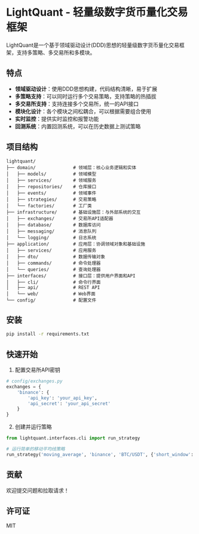 # LightQuant - 轻量级数字货币量化交易框架

LightQuant是一个基于领域驱动设计(DDD)思想的轻量级数字货币量化交易框架，支持多策略、多交易所和多模块。

## 特点

- **领域驱动设计**：使用DDD思想构建，代码结构清晰，易于扩展
- **多策略支持**：可以同时运行多个交易策略，支持策略的热插拔
- **多交易所支持**：支持连接多个交易所，统一的API接口
- **模块化设计**：各个模块之间松耦合，可以根据需要组合使用
- **实时监控**：提供实时监控和报警功能
- **回测系统**：内置回测系统，可以在历史数据上测试策略

## 项目结构

```
lightquant/
├── domain/              # 领域层：核心业务逻辑和实体
│   ├── models/          # 领域模型
│   ├── services/        # 领域服务
│   ├── repositories/    # 仓库接口
│   ├── events/          # 领域事件
│   ├── strategies/      # 交易策略
│   └── factories/       # 工厂类
├── infrastructure/      # 基础设施层：与外部系统的交互
│   ├── exchanges/       # 交易所API适配器
│   ├── database/        # 数据库访问
│   ├── messaging/       # 消息队列
│   └── logging/         # 日志系统
├── application/         # 应用层：协调领域对象和基础设施
│   ├── services/        # 应用服务
│   ├── dto/             # 数据传输对象
│   ├── commands/        # 命令处理器
│   └── queries/         # 查询处理器
├── interfaces/          # 接口层：提供用户界面和API
│   ├── cli/             # 命令行界面
│   ├── api/             # REST API
│   └── web/             # Web界面
└── config/              # 配置文件
```

## 安装

```bash
pip install -r requirements.txt
```

## 快速开始

1. 配置交易所API密钥
```python
# config/exchanges.py
exchanges = {
    'binance': {
        'api_key': 'your_api_key',
        'api_secret': 'your_api_secret'
    }
}
```

2. 创建并运行策略
```python
from lightquant.interfaces.cli import run_strategy

# 运行简单的移动平均线策略
run_strategy('moving_average', 'binance', 'BTC/USDT', {'short_window': 5, 'long_window': 20})
```

## 贡献

欢迎提交问题和拉取请求！

## 许可证

MIT
